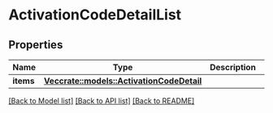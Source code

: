 # ActivationCodeDetailList

## Properties

Name | Type | Description | Notes
------------ | ------------- | ------------- | -------------
**items** | [**Vec<crate::models::ActivationCodeDetail>**](ActivationCodeDetail.md) |  | 

[[Back to Model list]](../README.md#documentation-for-models) [[Back to API list]](../README.md#documentation-for-api-endpoints) [[Back to README]](../README.md)


